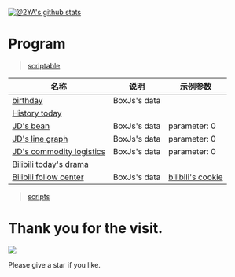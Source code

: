 [![@2YA's github stats](https://github-readme-stats.vercel.app/api?username=2YA&show_icons=true)](https://github.com/anuraghazra/github-readme-stats)
# Program

> [scriptable](https://github.com/dompling/Scriptable)

| 名称                          | 说明       | 示例参数                                                                                            |
| ----------------------------- | ---------- | --------------------------------------------------------------------------------------------------- |
| [birthday](https://github.com/dompling/Scriptable/tree/master/Scripts/Birthday.js)            | BoxJs's data |                                                                                                     |
| [History today](https://github.com/dompling/Scriptable/tree/master/Scripts/HistoryToday.js) |            |                                                                                                     |
| [JD's bean](https://github.com/dompling/Scriptable/tree/master/Scripts/JDDou.js)    | BoxJs's data | parameter: 0                                                |
| [JD's line graph](https://github.com/dompling/Scriptable/tree/master/Scripts/JDDouK.js) | BoxJs's data | parameter: 0                                                |
| [JD's commodity logistics](https://github.com/dompling/Scriptable/tree/master/Scripts/JDWuLiu.js)      | BoxJs's data | parameter: 0                                                |
| [Bilibili today's drama](https://github.com/dompling/Scriptable/tree/master/Scripts/BiliBiliWatch.js)  |            |                                                                                                     |
| [Bilibili follow center](https://github.com/dompling/Scriptable/tree/master/Scripts/BiliBili.js)  | BoxJs's data | [bilibili's cookie](https://raw.githubusercontent.com/dompling/Script/master/BiliBili/bilibili.cookie.js) |

> [scripts](https://github.com/dompling/Script)

# Thank you for the visit.
![](http://profile-counter.glitch.me/2YA/count.svg)

Please give a star if you like.

